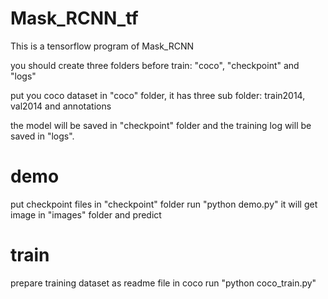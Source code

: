 # Mask_RCNN_tf
This is a tensorflow program of Mask_RCNN

you should create three folders before train: "coco", "checkpoint" and "logs"

put you coco dataset in "coco" folder, it has three sub folder: train2014, val2014 and annotations

the model will be saved in "checkpoint" folder and the training log will be saved in "logs".

# demo
put checkpoint files in "checkpoint" folder
run "python demo.py"
it will get image in "images" folder and predict

# train
prepare training dataset as readme file in coco
run "python coco_train.py"
